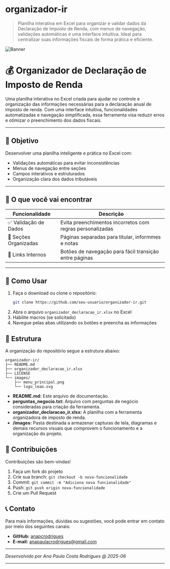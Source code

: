 # organizador-ir
> Planilha interativa em Excel para organizar e validar dados da Declaração de Imposto de Renda, com menus de navegação, validações automáticas e uma interface intuitiva. Ideal para centralizar suas informações fiscais de forma prática e eficiente.

![Banner](./images/simulador_banner.png)

# 💰 Organizador de Declaração de Imposto de Renda

Uma planilha interativa no Excel criada para ajudar no controle e organização das informações necessárias para a declaração anual de imposto de renda. Com uma interface intuitiva, funcionalidades automatizadas e navegação simplificada, essa ferramenta visa reduzir erros e otimizar o preenchimento dos dados fiscais.

---

## 📌 Objetivo

Desenvolver uma planilha inteligente e prática no Excel com:

- Validações automáticas para evitar inconsistências  
- Menus de navegação entre seções  
- Campos interativos e estruturados  
- Organização clara dos dados tributáveis  

---

## 🎯 O que você vai encontrar

| Funcionalidade         | Descrição                                                                 |
|------------------------|---------------------------------------------------------------------------|
| ✅ Validação de Dados   | Evita preenchimentos incorretos com regras personalizadas                |
| 📂 Seções Organizadas   | Páginas separadas para titular, informmes e notas                        |
| 🔄 Links Internos       | Botões de navegação para fácil transição entre páginas                  |

---

## 🧭 Como Usar

1. Faça o download ou clone o repositório:
   ```bash
   git clone https://github.com/seu-usuario/organizador-ir.git
2. Abra o arquivo `organizador_declaracao_ir.xlsx` no Excel
3. Habilite macros (se solicitado)
4. Navegue pelas abas utilizando os botões e preencha as informações

## 📁 Estrutura

A organização do repositório segue a estrutura abaixo:

```
organizador-ir/
├── README.md
├── organizador_declaracao_ir.xlsx
├── LICENSE
└── images/
    ├── menu_principal.png
    └── logo_leao.svg

```

- **README.md:** Este arquivo de documentação.
- **perguntas_negocio.txt:** Arquivo com perguntas de negócio consideradas para criação da ferramenta.
- **organizador_declaracao_ir.xlsx:** A planilha com a ferramenta organizadora de imposto de renda.
- **/images:** Pasta destinada a armazenar capturas de tela, diagramas e demais recursos visuais que comprovem o funcionamento e a organização do projeto.

## 🤝 Contribuições
Contribuições são bem-vindas!
1. Faça um fork do projeto
2. Crie sua branch: `git checkout -b nova-funcionalidade`
3. Commit: `git commit -m "Adiciona nova funcionalidade"`
4. Push: `git push origin nova-funcionalidade`
5. Crie um Pull Request

## 📞 Contato

Para mais informações, dúvidas ou sugestões, você pode entrar em contato por meio dos seguintes canais:

- **GitHub:** [anapcrodrigues](https://github.com/anapcrodrigues)
- **E-mail:** anapaulacrodrigues@gmail.com

---

*Desenvolvido por Ana Paula Costa Rodrigues @ 2025-06*

---
